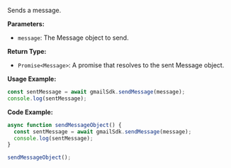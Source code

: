 Sends a message.

**Parameters:**

- `message`: The Message object to send.

**Return Type:**

- `Promise<Message>`: A promise that resolves to the sent Message object.

**Usage Example:**

```typescript
const sentMessage = await gmailSdk.sendMessage(message);
console.log(sentMessage);
```

**Code Example:**

```typescript
async function sendMessageObject() {
  const sentMessage = await gmailSdk.sendMessage(message);
  console.log(sentMessage);
}

sendMessageObject();
```
